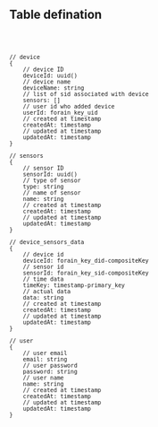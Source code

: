 ## Table defination

<code>

    // device
    {
        // device ID
        deviceId: uuid()
        // device name
        deviceName: string
        // list of sid associated with device
        sensors: []
        // user id who added device
        userId: forain_key_uid
        // created at timestamp
        createdAt: timestamp
        // updated at timestamp
        updatedAt: timestamp
    }

    // sensors
    {
        // sensor ID
        sensorId: uuid()
        // type of sensor
        type: string
        // name of sensor
        name: string
        // created at timestamp
        createdAt: timestamp
        // updated at timestamp
        updatedAt: timestamp
    }

    // device_sensors_data
    {
        // device id
        deviceId: forain_key_did-compositeKey
        // sensor id
        sensorId: forain_key_sid-compositeKey
        // time data
        timeKey: timestamp-primary_key
        // actual data
        data: string
        // created at timestamp
        createdAt: timestamp
        // updated at timestamp
        updatedAt: timestamp
    }

    // user
    {
        // user email
        email: string
        // user password
        password: string
        // user name
        name: string
        // created at timestamp
        createdAt: timestamp
        // updated at timestamp
        updatedAt: timestamp
    }
</code>